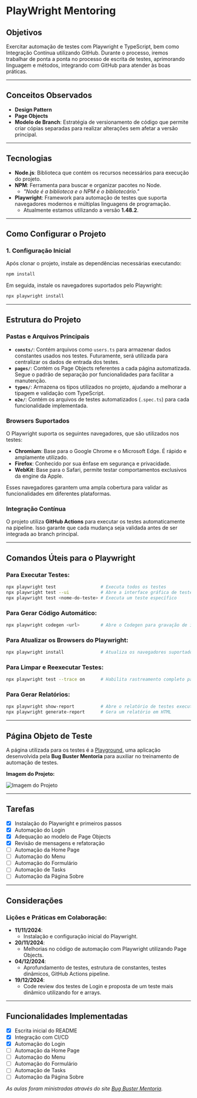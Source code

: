# **PlayWright Mentoring**

## **Objetivos**

Exercitar automação de testes com Playwright e TypeScript, bem como Integração Contínua utilizando GitHub.
Durante o processo, iremos trabalhar de ponta a ponta no processo de escrita de testes, aprimorando linguagem e métodos, integrando com GitHub para atender às boas práticas.

---

## **Conceitos Observados**

- **Design Pattern**
- **Page Objects**
- **Modelo de Branch**: Estratégia de versionamento de código que permite criar cópias separadas para realizar alterações sem afetar a versão principal.

---

## **Tecnologias**

- **Node.js**: Biblioteca que contém os recursos necessários para execução do projeto.
- **NPM**: Ferramenta para buscar e organizar pacotes no Node.
  - _"Node é a biblioteca e o NPM é o bibliotecário."_
- **Playwright**: Framework para automação de testes que suporta navegadores modernos e múltiplas linguagens de programação.
  - Atualmente estamos utilizando a versão **1.48.2**.

---

## **Como Configurar o Projeto**

### 1. Configuração Inicial

Após clonar o projeto, instale as dependências necessárias executando:

```bash
npm install
```

Em seguida, instale os navegadores suportados pelo Playwright:

```bash
npx playwright install
```

---

## **Estrutura do Projeto**

### **Pastas e Arquivos Principais**

- **`consts/`**: Contém arquivos como `users.ts` para armazenar dados constantes usados nos testes. Futuramente, será utilizada para centralizar os dados de entrada dos testes.
- **`pages/`**: Contém os Page Objects referentes a cada página automatizada. Segue o padrão de separação por funcionalidades para facilitar a manutenção.
- **`types/`**: Armazena os tipos utilizados no projeto, ajudando a melhorar a tipagem e validação com TypeScript.
- **`e2e/`**: Contém os arquivos de testes automatizados (`.spec.ts`) para cada funcionalidade implementada.

### **Browsers Suportados**

O Playwright suporta os seguintes navegadores, que são utilizados nos testes:

- **Chromium**: Base para o Google Chrome e o Microsoft Edge. É rápido e amplamente utilizado.
- **Firefox**: Conhecido por sua ênfase em segurança e privacidade.
- **WebKit**: Base para o Safari, permite testar comportamentos exclusivos da engine da Apple.

Esses navegadores garantem uma ampla cobertura para validar as funcionalidades em diferentes plataformas.

### **Integração Contínua**

O projeto utiliza **GitHub Actions** para executar os testes automaticamente na pipeline. Isso garante que cada mudança seja validada antes de ser integrada ao branch principal.

---

## **Comandos Úteis para o Playwright**

### Para Executar Testes:

```bash
npx playwright test                 # Executa todos os testes
npx playwright test --ui            # Abre a interface gráfica de testes
npx playwright test <nome-do-teste> # Executa um teste específico
```

### Para Gerar Código Automático:

```bash
npx playwright codegen <url>        # Abre o Codegen para gravação de interações
```

### Para Atualizar os Browsers do Playwright:

```bash
npx playwright install              # Atualiza os navegadores suportados
```

### Para Limpar e Reexecutar Testes:

```bash
npx playwright test --trace on      # Habilita rastreamento completo para depuração
```

### Para Gerar Relatórios:

```bash
npx playwright show-report          # Abre o relatório de testes executados
npx playwright generate-report      # Gera um relatório em HTML
```

---

## **Página Objeto de Teste**

A página utilizada para os testes é a [Playground](https://playground-drab-six.vercel.app/), uma aplicação desenvolvida pela **Bug Buster Mentoria** para auxiliar no treinamento de automação de testes.

**Imagem do Projeto:**

![Imagem do Projeto](https://res.cloudinary.com/dtglidvcw/image/upload/v1722117148/BUGBUSTER/oxppkv2auqy48lj5vbjn.png)

---

## **Tarefas**

- [x] Instalação do Playwright e primeiros passos
- [x] Automação do Login
- [x] Adequação ao modelo de Page Objects
- [x] Revisão de mensagens e refatoração
- [ ] Automação da Home Page
- [ ] Automação do Menu
- [ ] Automação do Formulário
- [ ] Automação de Tasks
- [ ] Automação da Página Sobre

---

## **Considerações**

### Lições e Práticas em Colaboração:

- **11/11/2024**:
  - Instalação e configuração inicial do Playwright.
- **20/11/2024**:
  - Melhorias no código de automação com Playwright utilizando Page Objects.
- **04/12/2024**:
  - Aprofundamento de testes, estrutura de constantes, testes dinâmicos, GitHub Actions pipeline.
- **19/12/2024**:
  - Code review dos testes de Login e proposta de um teste mais dinâmico utilizando for e arrays.

---

## **Funcionalidades Implementadas**

- [x] Escrita inicial do README
- [x] Integração com CI/CD
- [x] Automação do Login
- [ ] Automação da Home Page
- [ ] Automação do Menu
- [ ] Automação do Formulário
- [ ] Automação de Tasks
- [ ] Automação da Página Sobre

_As aulas foram ministradas através do site [Bug Buster Mentoria](https://brunomachadors.github.io/bugbuster/)._
